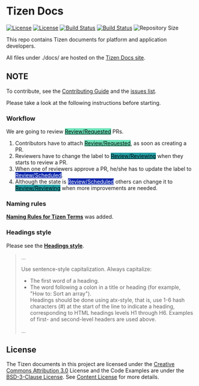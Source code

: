 # Tizen Docs

[![License](https://licensebuttons.net/l/by/3.0/88x31.png)](content-license.md)
[![License](https://img.shields.io/badge/licence-BSD-green.svg?style=flat)](LICENSE-CODE)
[![Build Status](https://jenkins-docs.stg.tizen.org/buildStatus/icon?job=STG_docs_PR_builder&subject=master%20build)](https://jenkins-docs.stg.tizen.org/job/STG_docs_PR_builder/)
[![Build Status](https://jenkins-docs.stg.tizen.org/buildStatus/icon?job=PRD_docs&subject=live%20build)](https://jenkins-docs.stg.tizen.org/job/PRD_docs/)
![Repository Size](https://img.shields.io/github/repo-size/Samsung/tizen-docs)

This repo contains Tizen documents for platform and application developers. 

All files under ./docs/ are hosted on the [Tizen Docs site](https://docs.tizen.org). 


## NOTE

To contribute, see the [Contributing Guide](CONTRIBUTING.md) and the [issues list](https://github.com/Samsung/tizen-docs/issues).

Please take a look at the following instructions before starting.

### Workflow

We are going to review <span class="labels lh-default d-block d-md-inline">
<a class="d-inline-block IssueLabel" style="background-color: #6ee5bb; color: #000000" title="Push a new commit. It seems like a patch set." href="https://github.com/Samsung/tizen-docs/pulls?q=is%3Apr+is%3Aopen+label%3AReview%2FRequested">Review/Requested</a> PRs.
</span>
1. Contributors have to attach <span class="labels lh-default d-block d-md-inline">
    <a class="d-inline-block IssueLabel" style="background-color: #6ee5bb; color: #000000" title="Push a new commit. It seems like a patch set." href="https://github.com/Samsung/tizen-docs/pulls?q=is%3Apr+is%3Aopen+label%3AReview%2FRequested">Review/Requested</a>, as soon as creating a PR.
    </span>
2. Reviewers have to change the label to <span class="labels lh-default d-block d-md-inline">
            <a class="d-inline-block IssueLabel" style="background-color: #229fa5; color: #000000" title="Asking review for publishing" href="https://github.com/Samsung/tizen-docs/pulls?q=is%3Apr+is%3Aclosed+label%3AReview%2FReviewing">Review/Reviewing</a> when they starts to review a PR.
    </span>
3. When one of reviewers approve a PR, he/she has to update the label to <span class="labels lh-default d-block d-md-inline">
    <a class="d-inline-block IssueLabel" style="background-color: #0523aa; color: #ffffff" title="Ready for publishing" href="https://github.com/Samsung/tizen-docs/pulls?q=is%3Apr+is%3Aopen+label%3AReview%2FScheduled">Review/Scheduled</a>.
    </span>
4. Although the state is <span class="labels lh-default d-block d-md-inline">
    <a class="d-inline-block IssueLabel" style="background-color: #0523aa; color: #ffffff" title="Ready for publishing" href="https://github.com/Samsung/tizen-docs/pulls?q=is%3Apr+is%3Aopen+label%3AReview%2FScheduled">Review/Scheduled</a>
    </span> others can change it to <a class="d-inline-block IssueLabel" style="background-color: #229fa5; color: #000000" title="Asking review for publishing" href="https://github.com/Samsung/tizen-docs/pulls?q=is%3Apr+is%3Aclosed+label%3AReview%2FReviewing">Review/Reviewing</a> when more improvements are needed.

### Naming rules

[**Naming Rules for Tizen Terms**](./styleguide/naming-rules.md) was added. 


### Headings style

Please see the [**Headings style**](./styleguide/style.md#headings).

> ...
>
> Use sentence-style capitalization. Always capitalize:
>
> - The first word of a heading.  
> - The word following a colon in a title or heading (for example, "How to: Sort an array").  
> Headings should be done using atx-style, that is, use 1-6 hash characters (#) at the start of the line to indicate a heading, corresponding to HTML headings levels H1 through H6. Examples of first- and second-level headers are used above.  
>
> ...  


## License

The Tizen documents in this project are licensed under the [Creative Commons Attribution 3.0](https://creativecommons.org/licenses/by/3.0/) License and the Code Examples are under the [BSD-3-Clause License](https://www.tizen.org/bsd-3-clause-license). See [Content License](content-license.md) for more details.

